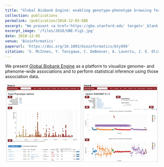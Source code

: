 ```yaml
---
title: "Global Biobank Engine: enabling genotype-phenotype browsing for biobank summary statistics"
collection: publications
permalink: /publication/2018-12-05-GBE
excerpt: "We present <a href='https://gbe.stanford.edu' target='_blank'>Global Biobank Engine</a> as a platform to visualize genome- and phenome-wide associations and to perform statistical inference using those association data."
excerpt_image: '/files/2018/GBE-Fig1.jpg'
date: 2018-12-05
venue: 'Bioinformatics'
paperurl: 'https://doi.org/10.1093/bioinformatics/bty999'
citation: 'G. McInnes, Y. Tanigawa, C. DeBoever, A. Lavertu, J. E. Olivieri, M. Aguirre, M. A. Rivas, Global Biobank Engine: enabling genotype-phenotype browsing for biobank summary statistics. Bioinformatics (2019).'
---
```


We present [Global Biobank Engine](https://gbe.stanford.edu) as a platform to visualize genome- and phenome-wide associations and to perform statistical inference using those association data.

![GBE paper figure 1](/files/2018/GBE-Fig1.jpg)
